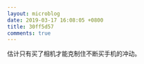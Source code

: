 ```yaml
---
layout: microblog
date: 2019-03-17 16:08:05 +0800
title: 30ff5d57
comments: true
--- 
```


估计只有买了相机才能克制住不断买手机的冲动。



